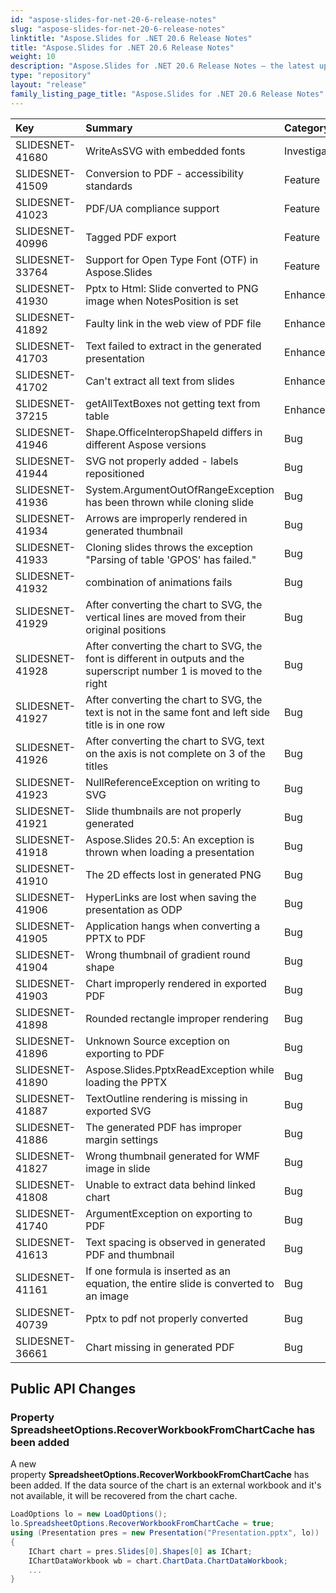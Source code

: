 ```yaml
---
id: "aspose-slides-for-net-20-6-release-notes"
slug: "aspose-slides-for-net-20-6-release-notes"
linktitle: "Aspose.Slides for .NET 20.6 Release Notes"
title: "Aspose.Slides for .NET 20.6 Release Notes"
weight: 10
description: "Aspose.Slides for .NET 20.6 Release Notes – the latest updates and fixes."
type: "repository"
layout: "release"
family_listing_page_title: "Aspose.Slides for .NET 20.6 Release Notes"
---
```


|**Key**|**Summary**|**Category**|
| :- | :- | :- |
|SLIDESNET-41680|WriteAsSVG with embedded fonts|Investigation|
|SLIDESNET-41509|Conversion to PDF - accessibility standards |Feature|
|SLIDESNET-41023|PDF/UA compliance support|Feature|
|SLIDESNET-40996|Tagged PDF export|Feature|
|SLIDESNET-33764|Support for Open Type Font (OTF) in Aspose.Slides|Feature|
|SLIDESNET-41930|Pptx to Html: Slide converted to PNG image when NotesPosition is set |Enhancement|
|SLIDESNET-41892|Faulty link in the web view of PDF file|Enhancement|
|SLIDESNET-41703|Text failed to extract in the generated presentation|Enhancement|
|SLIDESNET-41702|Can't extract all text from slides|Enhancement|
|SLIDESNET-37215|getAllTextBoxes not getting text from table|Enhancement|
|SLIDESNET-41946|Shape.OfficeInteropShapeId differs in different Aspose versions|Bug|
|SLIDESNET-41944|SVG not properly added - labels repositioned|Bug|
|SLIDESNET-41936|System.ArgumentOutOfRangeException has been thrown while cloning slide|Bug|
|SLIDESNET-41934|Arrows are improperly rendered in generated thumbnail|Bug|
|SLIDESNET-41933|Cloning slides throws the exception "Parsing of table 'GPOS' has failed."|Bug|
|SLIDESNET-41932|combination of animations fails|Bug|
|SLIDESNET-41929|After converting the chart to SVG, the vertical lines are moved from their original positions|Bug|
|SLIDESNET-41928|After converting the chart to SVG, the font is different in outputs and the superscript number 1 is moved to the right|Bug|
|SLIDESNET-41927|After converting the chart to SVG, the text is not in the same font and left side title is in one row|Bug|
|SLIDESNET-41926|After converting the chart to SVG, text on the axis is not complete on 3 of the titles|Bug|
|SLIDESNET-41923|NullReferenceException on writing to SVG|Bug|
|SLIDESNET-41921|Slide thumbnails are not properly generated|Bug|
|SLIDESNET-41918|Aspose.Slides 20.5: An exception is thrown when loading a presentation|Bug|
|SLIDESNET-41910|The 2D effects lost in generated PNG|Bug|
|SLIDESNET-41906|HyperLinks are lost when saving the presentation as ODP |Bug|
|SLIDESNET-41905|Application hangs when converting a PPTX to PDF|Bug|
|SLIDESNET-41904|Wrong thumbnail of gradient round shape|Bug|
|SLIDESNET-41903|Chart improperly rendered in exported PDF|Bug|
|SLIDESNET-41898|Rounded rectangle improper rendering|Bug|
|SLIDESNET-41896|Unknown Source exception on exporting to PDF|Bug|
|SLIDESNET-41890|Aspose.Slides.PptxReadException while loading the PPTX|Bug|
|SLIDESNET-41887|TextOutline rendering is missing in exported SVG|Bug|
|SLIDESNET-41886|The generated PDF has improper margin settings|Bug|
|SLIDESNET-41827|Wrong thumbnail generated for WMF image in slide|Bug|
|SLIDESNET-41808|Unable to extract data behind linked chart |Bug|
|SLIDESNET-41740|ArgumentException on exporting to PDF|Bug|
|SLIDESNET-41613|Text spacing is observed in generated PDF and thumbnail|Bug|
|SLIDESNET-41161|If one formula is inserted as an equation, the entire slide is converted to an image|Bug|
|SLIDESNET-40739|Pptx to pdf not properly converted|Bug|
|SLIDESNET-36661|Chart missing in generated PDF|Bug|
## **Public API Changes**
### **Property SpreadsheetOptions.RecoverWorkbookFromChartCache has been added**
A new property **SpreadsheetOptions.RecoverWorkbookFromChartCache** has been added. If the data source of the chart is an external workbook and it's not available, it will be recovered from the chart cache.

``` csharp
LoadOptions lo = new LoadOptions();
lo.SpreadsheetOptions.RecoverWorkbookFromChartCache = true;
using (Presentation pres = new Presentation("Presentation.pptx", lo))
{
    IChart chart = pres.Slides[0].Shapes[0] as IChart;
    IChartDataWorkbook wb = chart.ChartData.ChartDataWorkbook;
    ...
}
``` 
